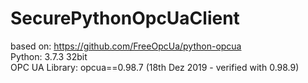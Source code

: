 # SecurePythonOpcUaClient
based on: https://github.com/FreeOpcUa/python-opcua  
Python: 3.7.3 32bit  
OPC UA Library: opcua==0.98.7 (18th Dez 2019 - verified with 0.98.9)

